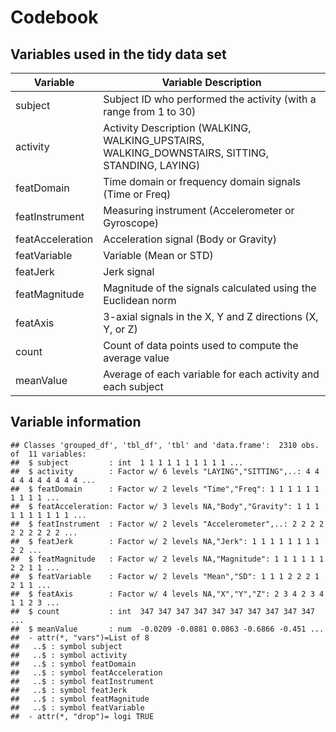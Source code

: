 # Codebook

## Variables used in the tidy data set


Variable          | Variable Description
-----------------|------------
subject          | Subject ID who performed the activity (with a range from 1 to 30)
activity         | Activity Description (WALKING, WALKING_UPSTAIRS, WALKING_DOWNSTAIRS, SITTING, STANDING, LAYING)
featDomain       | Time domain or frequency domain signals (Time or Freq)
featInstrument   | Measuring instrument (Accelerometer or Gyroscope)
featAcceleration | Acceleration signal (Body or Gravity)
featVariable     | Variable (Mean or STD)
featJerk         | Jerk signal
featMagnitude    | Magnitude of the signals calculated using the Euclidean norm
featAxis         | 3-axial signals in the X, Y and Z directions (X, Y, or Z)
count            | Count of data points used to compute the average value
meanValue        | Average of each variable for each activity and each subject


## Variable information

```
## Classes 'grouped_df', 'tbl_df', 'tbl' and 'data.frame':  2310 obs. of  11 variables:
##  $ subject         : int  1 1 1 1 1 1 1 1 1 1 ...
##  $ activity        : Factor w/ 6 levels "LAYING","SITTING",..: 4 4 4 4 4 4 4 4 4 4 ...
##  $ featDomain      : Factor w/ 2 levels "Time","Freq": 1 1 1 1 1 1 1 1 1 1 ...
##  $ featAcceleration: Factor w/ 3 levels NA,"Body","Gravity": 1 1 1 1 1 1 1 1 1 1 ...
##  $ featInstrument  : Factor w/ 2 levels "Accelerometer",..: 2 2 2 2 2 2 2 2 2 2 ...
##  $ featJerk        : Factor w/ 2 levels NA,"Jerk": 1 1 1 1 1 1 1 1 2 2 ...
##  $ featMagnitude   : Factor w/ 2 levels NA,"Magnitude": 1 1 1 1 1 1 2 2 1 1 ...
##  $ featVariable    : Factor w/ 2 levels "Mean","SD": 1 1 1 2 2 2 1 2 1 1 ...
##  $ featAxis        : Factor w/ 4 levels NA,"X","Y","Z": 2 3 4 2 3 4 1 1 2 3 ...
##  $ count           : int  347 347 347 347 347 347 347 347 347 347 ...
##  $ meanValue       : num  -0.0209 -0.0881 0.0863 -0.6866 -0.451 ...
##  - attr(*, "vars")=List of 8
##   ..$ : symbol subject
##   ..$ : symbol activity
##   ..$ : symbol featDomain
##   ..$ : symbol featAcceleration
##   ..$ : symbol featInstrument
##   ..$ : symbol featJerk
##   ..$ : symbol featMagnitude
##   ..$ : symbol featVariable
##  - attr(*, "drop")= logi TRUE
```









